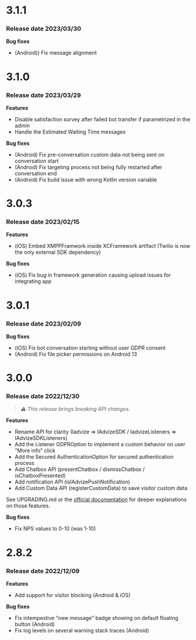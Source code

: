 # 3.1.1

### Release date 2023/03/30

**Bug fixes**

- (Android)) Fix message alignment

# 3.1.0

### Release date 2023/03/29

**Features**

- Disable satisfaction survey after failed bot transfer if parametrized in the admin
- Handle the Estimated Waiting Time messages

**Bug fixes**

- (Android) Fix pre-conversation custom data not being sent on conversation start
- (Android) Fix targeting process not being fully restarted after conversation end
- (Android) Fix build issue with wrong Kotlin version variable

# 3.0.3

### Release date 2023/02/15

**Features**

- (iOS) Embed XMPPFramwork inside XCFramework artifact (Twilio is now the only external SDK dependency)

**Bug fixes**

- (iOS) Fix bug in framework generation causing upload issues for integrating app

# 3.0.1

### Release date 2023/02/09

**Bug fixes**

- (iOS) Fix bot conversation starting without user GDPR consent
- (Android) Fix file picker permissions on Android 13

# 3.0.0

### Release date 2022/12/30

> *⚠️ This release brings breaking API changes.*

**Features**

- Rename API for clarity (Iadvize => IAdvizeSDK / IadvizeListeners => IAdvizeSDKListeners)
- Add the Listener GDPROption to implement a custom behavior on user "More info" click
- Add the Secured AuthenticationOption for secured authentication process
- Add Chatbox API (presentChatbox / dismissChatbox / isChatboxPresented)
- Add notification API (isIAdvizePushNotification)
- Add Custom Data API (registerCustomData) to save visitor custom data

See UPGRADING.md or the [official documentation](https://developers.iadvize.com/documentation/mobile-sdk) for deeper explanations on those features.

**Bug fixes**

- Fix NPS values to 0-10 (was 1-10)

# 2.8.2

### Release date 2022/12/09

**Features**

- Add support for visitor blocking (Android & iOS)

**Bug fixes**

- Fix intempestive "new message" badge showing on default floating button (Android)
- Fix log levels on several warning stack traces (Android)
